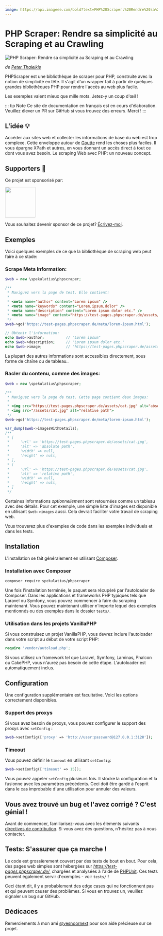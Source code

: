 ```yaml
---
image: https://api.imageee.com/bold?text=PHP%20Scraper:%20Rendre%20sa%20simplicité%20au%20Scraping%20et%20au%20Crawling&bg_image=https://images.unsplash.com/photo-1542762933-ab3502717ce7
---
```


PHP Scraper: Rendre sa simplicité au Scraping et au Crawling
============================================================

![PHP Scraper: Rendre sa simplicité au Scraping et au Crawling](logo-light.png)

*de [Peter Thaleikis](https://peterthaleikis.com)*

PHPScraper est une bibliothèque de scraper pour PHP, construite avec la notion de simplicité en tête. Il s'agit d'un wrapper fait à partir de quelques grandes bibliothèques PHP pour rendre l'accès au web plus facile.

Les exemples valent mieux que mille mots. Jetez-y un coup d'œil !

::: tip Note
Ce site de documentation en français est en cours d'élaboration. Veuillez élever un PR sur GitHub si vous trouvez des erreurs. Merci !
:::


L'idée 💡️
----------

Accéder aux sites web et collecter les informations de base du web est trop complexe. Cette enveloppe autour de [Goutte](https://github.com/FriendsOfPHP/Goutte) rend les choses plus faciles. Il vous épargne XPath et autres, en vous donnant un accès direct à tout ce dont vous avez besoin. Le scraping Web avec PHP: un nouveau concept.


Supporters 💪️
-------------

Ce projet est sponsorisé par:

<a href="https://bringyourownideas.com" target="_blank" rel="noopener noreferrer"><img src="https://bringyourownideas.com/images/byoi-logo.jpg" height="100px"></a>

Vous souhaitez devenir sponsor de ce projet? [Écrivez-moi](https://peterthaleikis.com/contact).


Exemples
--------

Voici quelques exemples de ce que la bibliothèque de scraping web peut faire à ce stade:

### Scrape Meta Information:

```php
$web = new \spekulatius\phpscraper;

/**
 * Naviguez vers la page de test. Elle contient:
 *
 * <meta name="author" content="Lorem ipsum" />
 * <meta name="keywords" content="Lorem,ipsum,dolor" />
 * <meta name="description" content="Lorem ipsum dolor etc." />
 * <meta name="image" content="https://test-pages.phpscraper.de/assets/cat.jpg" />
 */
$web->go('https://test-pages.phpscraper.de/meta/lorem-ipsum.html');

// Obtenir l'information:
echo $web->author;          // "Lorem ipsum"
echo $web->description;     // "Lorem ipsum dolor etc."
echo $web->image;           // "https://test-pages.phpscraper.de/assets/cat.jpg"
```

La plupart des autres informations sont accessibles directement, sous forme de chaîne ou de tableau..


### Racler du contenu, comme des images:

```php
$web = new \spekulatius\phpscraper;

/**
 * Naviguez vers la page de test. Cette page contient deux images:
 *
 * <img src="https://test-pages.phpscraper.de/assets/cat.jpg" alt="absolute path">
 * <img src="/assets/cat.jpg" alt="relative path">
 */
$web->go('https://test-pages.phpscraper.de/meta/lorem-ipsum.html');

var_dump($web->imagesWithDetails);
/**
 * [
 *     'url' => 'https://test-pages.phpscraper.de/assets/cat.jpg',
 *     'alt' => 'absolute path',
 *     'width' => null,
 *     'height' => null,
 * ],
 * [
 *     'url' => 'https://test-pages.phpscraper.de/assets/cat.jpg',
 *     'alt' => 'relative path',
 *     'width' => null,
 *     'height' => null,
 * ]
 */
```

Certaines informations *optionnellement* sont retournées comme un tableau avec des détails. Pour cet exemple, une simple liste d'images est disponible en utilisant `$web->images` aussi. Cela devrait faciliter votre travail de scraping web.

Vous trouverez plus d'exemples de code dans les exemples individuels et dans les tests.


Installation
------------

L'installation se fait généralement en utilisant [Composer](https://getcomposer.org).

### Installation avec Composer

```bash
composer require spekulatius/phpscraper
```

Une fois l'installation terminée, le paquet sera récupéré par l'autoloader de Composer. Dans les applications et frameworks PHP typiques tels que Laravel ou Symfony, vous pouvez commencer à faire du scraping maintenant. Vous pouvez maintenant utiliser n'importe lequel des exemples mentionnés ou des exemples dans le dossier `tests/`.

### Utilisation dans les projets VanillaPHP

Si vous construisez un projet VanillaPHP, vous devrez inclure l'autoloader dans votre script au début de votre script PHP:

```php
require 'vendor/autoload.php';
```

Si vous utilisez un framework tel que Laravel, Symfony, Laminas, Phalcon ou CakePHP, vous n'aurez pas besoin de cette étape. L'autoloader est automatiquement inclus.


Configuration
-------------

Une configuration supplémentaire est facultative. Voici les options correctement disponibles.

### Support des proxys

Si vous avez besoin de proxys, vous pouvez configurer le support des proxys avec `setConfig` :

```php
$web->setConfig(['proxy' => 'http://user:password@127.0.0.1:3128']);
```

### Timeout

Vous pouvez définir le `timeout` en utilisant `setConfig`:

```php
$web->setConfig(['timeout' => 15]);
```

Vous pouvez appeler `setConfig` plusieurs fois. Il stocke la configuration et la fusionne avec les paramètres précédents. Ceci doit être gardé à l'esprit dans le cas improbable d'une utilisation pour annuler des valeurs.


Vous avez trouvé un bug et l'avez corrigé ? C'est génial !
----------------------------------

Avant de commencer, familiarisez-vous avec les éléments suivants [directives de contribution](/contributing.html). Si vous avez des questions, n'hésitez pas à nous contacter.


Tests: S'assurer que ça marche !
----------------------------

Le code est grossièrement couvert par des tests de bout en bout. Pour cela, des pages web simples sont hébergées sur *https://test-pages.phpscraper.de/*, chargées et analysées à l'aide de [PHPUnit](https://phpunit.de/). Ces tests peuvent également servir d'exemples - voir `tests/` !

Ceci étant dit, il y a probablement des edge cases qui ne fonctionnent pas et qui peuvent causer des problèmes. Si vous en trouvez un, veuillez signaler un bug sur GitHub.

Dédicaces
----------------------------
Remerciements à mon ami [@yesnoornext](https://twitter.com/yesnoornext) pour son aide précieuse sur ce projet.
